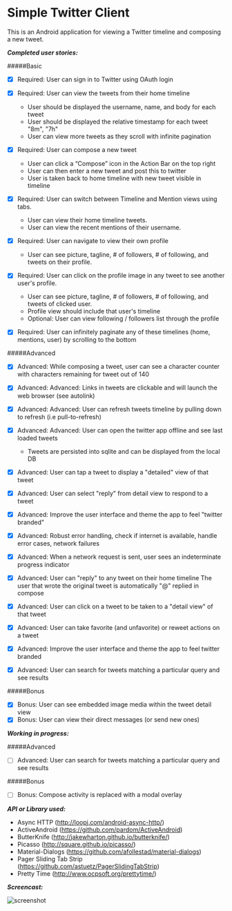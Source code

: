 Simple Twitter Client
=============

This is an Android application for viewing a Twitter timeline and composing a new tweet.

**_Completed user stories:_**

#####Basic

- [x] Required: User can sign in to Twitter using OAuth login
- [x] Required: User can view the tweets from their home timeline
	* 	User should be displayed the username, name, and body for each tweet
	* 	User should be displayed the relative timestamp for each tweet "8m", "7h"
	* 	User can view more tweets as they scroll with infinite pagination
- [x] Required: User can compose a new tweet
	* 	User can click a “Compose” icon in the Action Bar on the top right
	* 	User can then enter a new tweet and post this to twitter
	* 	User is taken back to home timeline with new tweet visible in timeline
	
- [x] Required: User can switch between Timeline and Mention views using tabs.
	* 	User can view their home timeline tweets.
	* 	User can view the recent mentions of their username.
- [x] Required: User can navigate to view their own profile
	* 	User can see picture, tagline, # of followers, # of following, and tweets on their profile.
- [x] Required: User can click on the profile image in any tweet to see another user's profile.
	* 	User can see picture, tagline, # of followers, # of following, and tweets of clicked user.
	* 	Profile view should include that user's timeline
	* 	Optional: User can view following / followers list through the profile
- [x] Required: User can infinitely paginate any of these timelines (home, mentions, user) by scrolling to the bottom

#####Advanced

- [x] Advanced: While composing a tweet, user can see a character counter with characters remaining for tweet out of 140
- [x] Advanced: Advanced: Links in tweets are clickable and will launch the web browser (see autolink)
- [x] Advanced: Advanced: User can refresh tweets timeline by pulling down to refresh (i.e pull-to-refresh)
- [x] Advanced: Advanced: User can open the twitter app offline and see last loaded tweets
	* 	Tweets are persisted into sqlite and can be displayed from the local DB
- [x] Advanced: User can tap a tweet to display a "detailed" view of that tweet
- [x] Advanced: User can select "reply" from detail view to respond to a tweet
- [x] Advanced: Improve the user interface and theme the app to feel "twitter branded"


- [x] Advanced: Robust error handling, check if internet is available, handle error cases, network failures
- [x] Advanced: When a network request is sent, user sees an indeterminate progress indicator
- [x] Advanced: User can "reply" to any tweet on their home timeline
The user that wrote the original tweet is automatically "@" replied in compose
- [x] Advanced: User can click on a tweet to be taken to a "detail view" of that tweet
- [x] Advanced: User can take favorite (and unfavorite) or reweet actions on a tweet
- [x] Advanced: Improve the user interface and theme the app to feel twitter branded
- [x] Advanced: User can search for tweets matching a particular query and see results

#####Bonus

- [X] Bonus: User can see embedded image media within the tweet detail view
- [X] Bonus: User can view their direct messages (or send new ones)

**_Working in progress:_**

#####Advanced
- [ ] Advanced: User can search for tweets matching a particular query and see results

#####Bonus

- [ ] Bonus: Compose activity is replaced with a modal overlay


**_API or Library used:_**

- Async HTTP (http://loopj.com/android-async-http/)
- ActiveAndroid (https://github.com/pardom/ActiveAndroid)
- ButterKnife (http://jakewharton.github.io/butterknife/)
- Picasso (http://square.github.io/picasso/)
- Material-Dialogs (https://github.com/afollestad/material-dialogs)
- Pager Sliding Tab Strip (https://github.com/astuetz/PagerSlidingTabStrip)
- Pretty Time (http://www.ocpsoft.org/prettytime/)


**_Screencast:_**

![screenshot](https://github.com/fengsterooni/mysimpletweets/blob/master/Tweets.gif)

